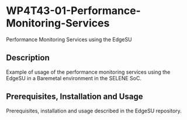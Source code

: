 # WP4T43-01-Performance-Monitoring-Services

Performance Monitoring Services using the EdgeSU

## Description

Example of usage of the performance monitoring services using the EdgeSU in a Baremetal environment in the SELENE SoC.

## Prerequisites, Installation and Usage

Prerequisites, installation and usage described in the EdgeSU repository.
